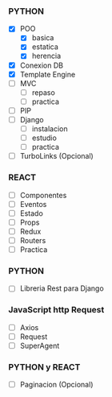 ### PYTHON
- [X] POO
   - [X] basica
   - [X] estatica
   - [X] herencia
- [X] Conexion DB
- [X] Template Engine
- [ ] MVC
   - [ ] repaso
   - [ ] practica
- [ ] PIP
- [ ] Django
   - [ ] instalacion
   - [ ] estudio
   - [ ] practica
- [ ] TurboLinks (Opcional)

### REACT
- [ ] Componentes
- [ ] Eventos
- [ ] Estado
- [ ] Props
- [ ] Redux
- [ ] Routers
- [ ] Practica

### PYTHON
- [ ] Libreria Rest para Django

 ### JavaScript http Request
 - [ ] Axios
 - [ ] Request
 - [ ] SuperAgent

 ### PYTHON y REACT
 - [ ] Paginacion (Opcional)
